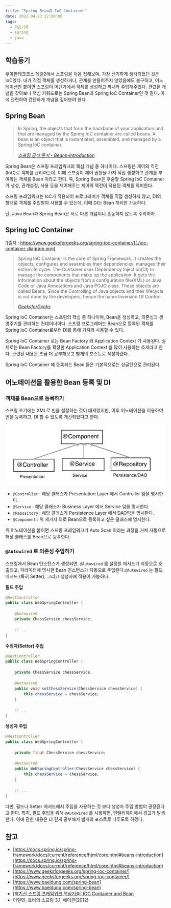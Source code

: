 ```yaml
---
title: "Spring Bean과 IoC Container"
date: 2022-04-23 12:00:00
tags:
  - 학습기록
  - spring
  - java
---
```


## 학습동기

우아한테크코스 레벨2에서 스프링을 처음 접해보며, 가장 신기하게 생각되었던 것은 IoC였다. 내가 직접 객체를 생성하거나, 관계를 만들어주지 않았음에도 불구하고, 어노테이션만 붙이면 스프링이 어딘가에서 객체를 생성하고 꺼내와 주입해주었다. 관련된 개념을 찾아보니 핵심 키워드로는 Spring Bean과 Spring IoC Container인 것 같다. 이에 관련하여 간단하게 개념을 짚어보려 한다.

## Spring Bean

> In Spring, the objects that form the backbone of your application and that are managed by the Spring IoC container are called beans. A bean is an object that is instantiated, assembled, and managed by a Spring IoC container.
>
> [_스프링 공식 문서 - Beans-Introduction_](<[https://docs.spring.io/spring-framework/docs/current/reference/html/core.html#beans-introduction](https://docs.spring.io/spring-framework/docs/current/reference/html/core.html#beans-introduction)>)

Spring Bean은 스프링 프레임워크의 핵심 개념 중 하나이다. 스프링은 제어의 역전(IoC)로 객체를 관리하는데, 이때 스프링이 제어 권한을 가져 직접 생성하고 관계를 부여하는 객체를 Bean 이라고 한다. 즉, Spring Bean은 후술할 Spring IoC Container가 생성, 관계설정, 사용 등을 제어해주는 제어의 역전이 적용된 객체를 의미한다.

스프링 프레임워크는 IoC가 적용되어 프로그래머가 객체를 직접 생성하지 않고, DI의 형태로 객체를 주입받아 사용할 수 있는데, 이때 DI는 Bean 끼리만 가능하다.

단, Java Bean과 Spring Bean은 서로 다른 개념이니 혼동하지 않도록 주의하자.

## Spring IoC Container

![출처 : https://www.geeksforgeeks.org/spring-ioc-container/](./ioc-container-diagram.png)

> Spring IoC Container is the core of Spring Framework. It creates the objects, configures and assembles their dependencies, manages their entire life cycle. The Container uses Dependency Injection(DI) to manage the components that make up the application. It gets the information about the objects from a configuration file(XML) or Java Code or Java Annotations and Java POJO class. These objects are called Beans. Since the Controlling of Java objects and their lifecycle is not done by the developers, hence the name Inversion Of Control.
>
> [_GeeksforGeeks_](https://www.geeksforgeeks.org/spring-ioc-container/)

Spring IoC Container는 스프링의 핵심 중 하나이며, Bean을 생성하고, 의존성과 생명주기를 관리하는 컨테이너이다. 스프링 프로그래머는 Bean으로 등록된 객체를 Spring IoC Container로부터 DI를 통해 가져와 사용할 수 있다.

Spring IoC Container 로는 Bean Factory 와 Application Context 가 사용된다. 실제로는 Bean Factory를 확장한 Application Context 을 많이 사용하는 추세라고 한다. 관련된 내용은 조금 더 공부해보고 별개의 포스트로 작성하겠다.

Spring IoC Container 에 등록되는 Bean 들은 기본적으로는 싱글턴으로 관리된다.

## 어노테이션을 활용한 Bean 등록 및 DI

### 객체를 Bean으로 등록하기

스프링 초기에는 XML로 빈을 설정하는 것이 대세였지만, 이후 어노테이션을 이용하여 빈을 등록하고, DI 할 수 있도록 개선되었다고 한다.

![](./bean-annotation.png)

- `@Controller` : 해당 클래스가 Presentation Layer 에서 Controller 임을 명시한다.
- `@Service` : 해당 클래스가 Business Layer 에서 Service 임을 명시한다.
- `@Repository` : 해당 클래스가 Persistence Layer 에서 DAO임을 명시한다.
- `@Component` : 위 세가지 외로 Bean으로 등록하고 싶은 클래스에 명시한다.

위 어노테이션을 붙이면 스프링 프레임워크가 Auto Scan 이라는 과정을 거쳐 자동으로 해당 클래스를 Bean으로 등록한다.

### `@Autowired` 로 의존성 주입하기

스프링에서 Bean 인스턴스가 생성되면, `@Autowired` 를 설정한 메서드가 자동으로 호출되고, 파라미터에 명시한 Bean 인스턴스가 자동으로 주입된다.`@Autowired` 는 필드, 메서드 (특히 Setter), 그리고 생성자에 적용이 가능하다.

**필드 주입**

```java
@RestController
public class WebSpringController {

    @Autowired
    private ChessService chessService;

    // ...
}
```

**수정자(Setter) 주입**

```java
@RestController
public class WebSpringController {

    private ChessService chessService;

    @Autowired
    public void setChessService(ChessService chessService) {
        this.chessService = chessService;
    }

    // ...
}
```

**생성자 주입**

```java
@RestController
public class WebSpringController {

    private final ChessService chessService;

    @Autowired
    public WebSpringController(ChessService chessService) {
        this.chessService = chessService;
    }

    // ...
}
```

다만, 필드나 Setter 메서드에서 주입을 사용하는 것 보다 생성자 주입 방법이 권장된다고 한다. 특히, 필드 주입을 위해 `@Autowired` 를 사용하면, 인텔리제이에서 경고가 발생한다. 이에 관한 내용은 더 깊게 공부해서 별개의 포스트로 다루도록 하겠다.

## 참고

- [https://docs.spring.io/spring-framework/docs/current/reference/html/core.html#beans-introduction](https://docs.spring.io/spring-framework/docs/current/reference/html/core.html#beans-introduction)
- [https://www.geeksforgeeks.org/spring-ioc-container/](https://www.geeksforgeeks.org/spring-ioc-container/)
- [https://www.baeldung.com/spring-bean](https://www.baeldung.com/spring-bean)
- [[백기선 스프링 프레임워크 핵심기술] IOC Container and Bean
  ](https://www.youtube.com/watch?v=L-0UvbFUXrk)
- 이일민, 토비의 스프링 3.1, 에이콘(2012)
